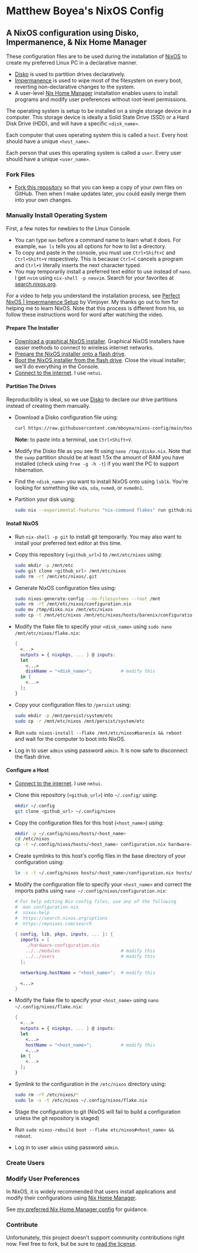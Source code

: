# Matthew Boyea's NixOS Config

## A NixOS configuration using Disko, Impermanence, & Nix Home Manager

These configuration files are to be used during the installation of [NixOS] to create my preferred Linux PC in a declarative manner.

* [Disko] is used to partition drives declaratively.
* [Impermanence] is used to wipe most of the filesystem on every boot, reverting non-declarative changes to the system.
* A user-level [Nix Home Manager] installation enables users to install programs and modify user preferences without root-level permissions.

The operating system is setup to be installed on a single storage device in a computer. This storage device is ideally a Solid State Drive (SSD) or a Hard Disk Drive (HDD), and will have a specific `<disk_name>`.

Each computer that uses operating system this is called a `host`. Every host should have a unique `<host_name>`.

Each person that uses this operating system is called a `user`. Every user should have a unique `<user_name>`.

### Fork Files

* [Fork this repository](https://docs.github.com/en/pull-requests/collaborating-with-pull-requests/working-with-forks/fork-a-repo#forking-a-repository) so that you can keep a copy of your own files on GitHub.
  Then when I make updates later, you could easily merge them into your own changes.

### Manually Install Operating System

First, a few notes for newbies to the Linux Console.

* You can type `man` before a command name to learn what it does.
  For example, `man ls` tells you all options for how to list a directory.
* To copy and paste in the console, you must use `Ctrl+Shift+C` and `Ctrl+Shift+V` respectively.
  This is because `Ctrl+C` cancels a program and `Ctrl+V` literally inserts the next character typed.
* You may temporarily install a preferred text editor to use instead of `nano`.
  I get `nvim` using `nix-shell -p neovim`.
  Search for your favorites at [search.nixos.org](https://search.nixos.org/packages).

For a video to help you understand the installation process, see [Perfect NixOS | Impermanence Setup](https://www.youtube.com/watch?v=YPKwkWtK7l0) by Vimjoyer.
My thanks go out to him for helping me to learn NixOS.
Note that this process is different from his, so follow these instructions word for word after watching the video.

#### Prepare The Installer

* [Download a graphical NixOS installer](https://nixos.org/download/).
  Graphical NixOS installers have easier methods to connect to wireless internet networks.
* [Prepare the NixOS installer onto a flash drive](https://nixos.wiki/wiki/NixOS_Installation_Guide#Making_the_installation_media).
* [Boot the NixOS installer from the flash drive](https://nixos.wiki/wiki/NixOS_Installation_Guide#Booting_the_installation_media).
  Close the visual installer; we'll do everything in the Console.
* [Connect to the internet](https://nixos.org/manual/nixos/stable/#sec-installation-manual-networking).
  I use `nmtui`.

#### Partition The Drives

Reproducibility is ideal, so we use [Disko] to declare our drive partitions instead of creating them manually.

* Download a Disko configuration file using:

  ```sh
  curl https://raw.githubusercontent.com/mboyea/nixos-config/main/hosts/barenix/disko.nix -o /tmp/disko.nix
  ```

  **Note:** to paste into a terminal, use `Ctrl+Shift+V`.
* Modify the Disko file as you see fit using `nano /tmp/disko.nix`.
  Note that the `swap` partition should be at least 1.5x the amount of RAM you have installed (check using `free -g -h -t`) if you want the PC to support hibernation.
* Find the `<disk_name>` you want to install NixOS onto using `lsblk`.
  You're looking for something like `vda`, `sda`, `nvme0`, or `nvme0n1`.
* Partition your disk using:

  ```sh
  sudo nix --experimental-features "nix-command flakes" run github:nix-community/disko -- --mode disko /tmp/disko.nix --arg device '"/dev/<disk_name>"'
  ```

#### Install NixOS

* Run `nix-shell -p git` to install git temporarily.
  You may also want to install your preferred text editor at this time.
* Copy this repository (`<github_url>`) to `/mnt/etc/nixos` using:

  ```sh
  sudo mkdir -p /mnt/etc
  sudo git clone <github_url> /mnt/etc/nixos
  sudo rm -rf /mnt/etc/nixos/.git
  ```

* Generate NixOS configuration files using:

  ```sh
  sudo nixos-generate-config --no-filesystems --root /mnt
  sudo rm -rf /mnt/etc/nixos/configuration.nix
  sudo mv /tmp/disko.nix /mnt/etc/nixos
  sudo cp -t /mnt/etc/nixos /mnt/etc/nixos/hosts/barenix/configuration.nix /mnt/etc/nixos/hosts/barenix/flake.nix
  ```

* Modify the flake file to specify your `<disk_name>` using `sudo nano /mnt/etc/nixos/flake.nix`:

  ```nix
  {
    <...>
    outputs = { nixpkgs, ... } @ inputs:
    let
      <...>
      diskName = "<disk_name>";           # modify this
    in {
      <...>
    };
  }
  ```

* Copy your configuration files to `/persist` using:

  ```sh
  sudo mkdir -p /mnt/persist/system/etc
  sudo cp -r /mnt/etc/nixos /mnt/persist/system/etc
  ```

* Run `sudo nixos-install --flake /mnt/etc/nixos#barenix && reboot` and wait for the computer to boot into NixOS.
* Log in to user `admin` using password `admin`.
  It is now safe to disconnect the flash drive.

#### Configure a Host

* [Connect to the internet](https://nixos.org/manual/nixos/stable/#sec-installation-manual-networking).
  I use `nmtui`.
* Clone this repository (`<github_url>`) into `~/.config/` using:

  ```sh
  mkdir ~/.config
  git clone <github_url> ~/.config/nixos
  ```

* Copy the configuration files for this host (`<host_name>`) using:

  ```sh
  mkdir -p ~/.config/nixos/hosts/<host_name>
  cd /etc/nixos
  cp -t ~/.config/nixos/hosts/<host_name> configuration.nix hardware-configuration.nix flake.nix disko.nix
  ```

* Create symlinks to this host's config files in the base directory of your configuration using:

  ```sh
  ln -s -t ~/.config/nixos hosts/<host_name>/configuration.nix hosts/<host_name>/disko.nix hosts/<host_name>/flake.nix hosts/<host_name>/hardware-configuration.nix
  ```

* Modify the configuration file to specify your `<host_name>` and correct the imports paths using `nano ~/.config/nixos/configuration.nix`:

  ```nix
  # For help editing Nix config files, use any of the following
  #  man configuration.nix
  #  nixos-help
  #  https://search.nixos.org/options
  #  https://mynixos.com/search
  
  { config, lib, pkgs, inputs, ... }: {
    imports = [
      ./hardware-configuration.nix
      ../../modules                       # modify this
      ../../users                         # modify this
    ];
  
    networking.hostName = "<host_name>";  # modify this
  
    <...>
  }
  ```

* Modify the flake file to specify your `<host_name>` using `nano ~/.config/nixos/flake.nix`:

  ```nix
  {
    <...>
    outputs = { nixpkgs, ... } @ inputs:
    let
      <...>
      hostName = "<host_name>";           # modify this
      <...>
    in {
      <...>
    };
  }
  ```

* Symlink to the configuration in the `/etc/nixos` directory using:

  ```sh
  sudo rm -rf /etc/nixos/*
  sudo ln -s -t /etc/nixos ~/.config/nixos/flake.nix
  ```

* Stage the configuration to git (NixOS will fail to build a configuration unless the git repository is staged)
* Run `sudo nixos-rebuild boot --flake etc/nixos#<host_name> && reboot`.
* Log in to user `admin` using password `admin`.

### Create Users

### Modify User Preferences

In NixOS, it is widely recommended that users install applications and modify their configurations using [Nix Home Manager].

See [my preferred Nix Home Manager config](https://github.com/mboyea/home-manager) for guidance.

### Contribute

Unfortunately, this project doesn't support community contributions right now. Feel free to fork, but be sure to [read the license](./LICENSE.md).

[NixOS]: https://nixos.org/
[Disko]: https://nixos.wiki/wiki/Disko
[Impermanence]: https://github.com/nix-community/impermanence
[Nix Home Manager]: https://github.com/nix-community/home-manager
